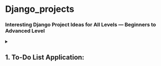 # Django_projects
### Interesting Django Project Ideas for All Levels — Beginners to Advanced Level

<details>
<summary><h2><bold>1. To-Do List Application:</bold></h2></summary>

   Simple to-do list app where users can add, edit, and delete tasks. User email authentication allow each user to manage their own task list.

   https://github.com/user-attachments/assets/1a31712b-cb53-4a63-a1c1-38e082b7a7c2

  1. **Install Dependencies**:
   Use Pipenv to manage your environment:
   ```bash
   pipenv shell
   pipenv install
  ```
  2. **Configure Environment Variables**: Create a .env file in the root of your project and fill it with the following example content:
  ```
  SECRET_KEY=django-insecure-1&cf6w&mwq7@-h^@jx=mbn)xwj=jw^@l!^j6!9&bw6%=$5!&lz
  DEBUG=True
  ALLOWED_HOSTS=localhost,127.0.0.1
  DATABASE_URL=db.sqlite3
  ```
  3. **Apply Migrations**: Run the following commands to apply database migrations:
  ```
  python manage.py migrate
  ```
  4. **Create a Superuser**: Create a superuser to access the Django admin panel:
  ```
  python manage.py createsuperuser
  ```
  4. **Run the Development Server**: Start the development server:
  ```
  python manage.py runserver
  ```
  5. You can now access the application at `http://127.0.0.1:8000/login/`
</details>
